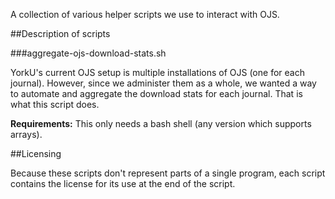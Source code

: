 A collection of various helper scripts we use to interact with OJS.

##Description of scripts

###aggregate-ojs-download-stats.sh

YorkU's current OJS setup is multiple installations of OJS (one for each journal). However, since we administer them as a whole, we wanted a way to automate and aggregate the download stats for each journal. That is what this script does.

**Requirements:** This only needs a bash shell (any version which supports arrays).

##Licensing

Because these scripts don't represent parts of a single program, each script contains the license for its use at the end of the script. 
